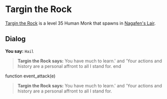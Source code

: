 # Targin the Rock



[Targin the Rock](/npc/32067) is a level 35 Human Monk that spawns in [Nagafen's Lair](/zone/32).



## Dialog

**You say:** `Hail`



>**Targin the Rock says:** You have much to learn.' and 'Your actions and history are a personal affront to all I stand for.
end

function event_attack(e)

>**Targin the Rock says:** You have much to learn.' and 'Your actions and history are a personal affront to all I stand for.





